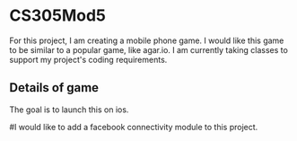 # CS305Mod5

For this project, I am creating a mobile phone game. I would like this game to be similar to a popular game, like agar.io. I am currently taking classes to support my project's coding requirements.

## Details of game
The goal is to launch this on ios.

#I would like to add a facebook connectivity module to this project.
